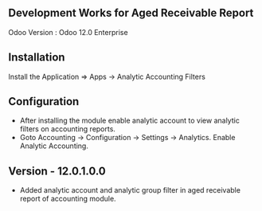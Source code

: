 Development Works for Aged Receivable Report
--------------------------------------------
Odoo Version : Odoo 12.0 Enterprise

Installation 
-------------
Install the Application => Apps -> Analytic Accounting Filters

Configuration
-------------
* After installing the module enable analytic account to view analytic filters on accounting reports.
* Goto Accounting -> Configuration -> Settings -> Analytics.
Enable Analytic Accounting.  

Version - 12.0.1.0.0
--------------------
* Added analytic account and analytic group filter in aged receivable report of accounting module.

